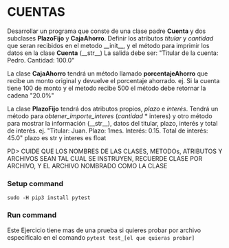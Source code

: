 # CUENTAS
Desarrollar un programa que conste de una clase padre **Cuenta** y dos subclases **PlazoFijo** y **CajaAhorro**.
Definir los atributos *titular* y *cantidad* que seran recibidos en el metodo \_\_init\_\_, y el método para imprimir los datos en la clase **Cuenta** (\_\_str\_\_) La salida debe ser: "Titular de la cuenta: Pedro. Cantidad: 100.0"

La clase **CajaAhorro** tendrá un método llamado **porcentajeAhorro** que recibe un monto original y devuelve el porcentaje ahorrado. ej. Si la cuenta tiene 100 de monto y el metodo recibe 500 el método debe retornar la cadena "20.0%"

La clase **PlazoFijo** tendrá dos atributos propios, *plazo* e *interés*. Tendrá un método para *obtener_importe_interes* (*cantidad* * interes)
y otro método para mostrar la información (\_\_str\_\_), datos del titular, plazo, interés y total de interés. ej. "Titular: Juan. Plazo: 1mes. Interés: 0.15. Total de interés: 45.0"
plazo es str y interes es float

PD> CUIDE QUE LOS NOMBRES DE LAS CLASES, METODOs, ATRIBUTOS Y ARCHIVOS SEAN TAL CUAL SE INSTRUYEN, RECUERDE CLASE POR ARCHIVO, Y EL ARCHIVO NOMBRADO COMO LA CLASE

### Setup command
`sudo -H pip3 install pytest`

### Run command
Este Ejercicio tiene mas de una prueba si quieres probar por archivo especificalo en el comando
`pytest test_[el que quieras probar] ` 
